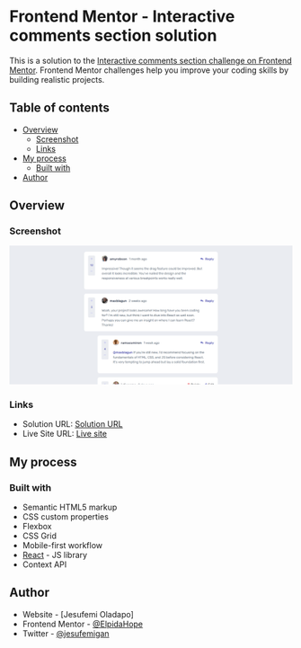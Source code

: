# Frontend Mentor - Interactive comments section solution

This is a solution to the [Interactive comments section challenge on Frontend Mentor](https://www.frontendmentor.io/challenges/interactive-comments-section-iG1RugEG9). Frontend Mentor challenges help you improve your coding skills by building realistic projects. 

## Table of contents

- [Overview](#overview)
  - [Screenshot](#screenshot)
  - [Links](#links)
- [My process](#my-process)
  - [Built with](#built-with)
- [Author](#author)


## Overview

### Screenshot

![](./screenshot.png)

### Links

- Solution URL: [Solution URL](https://www.frontendmentor.io/solutions/intearactivecommentsection-bL33CII6z)
- Live Site URL: [Live site](https://elpidahope.github.io/interactive-comment-section/)

## My process

### Built with

- Semantic HTML5 markup
- CSS custom properties
- Flexbox
- CSS Grid
- Mobile-first workflow
- [React](https://reactjs.org/) - JS library
- Context API




## Author

- Website - [Jesufemi Oladapo]
- Frontend Mentor - [@ElpidaHope](https://www.frontendmentor.io/profile/ElpidaHope)
- Twitter - [@jesufemigan](https://www.twitter.com/jesufemigan)
